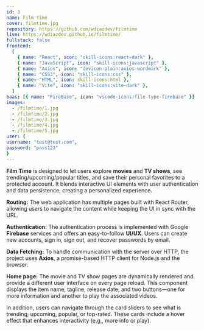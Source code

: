 ```yaml
---
id: 3
name: Film Time
cover: filmtime.jpg
repository: https://github.com/wdiazdev/filmtime
live: https://wdiazdev.github.io/filmtime/
fullstack: false
frontend:
  [
    { name: "React", icon: "skill-icons:react-dark" },
    { name: "JavaScript", icon: "skill-icons:javascript" },
    { name: "Axios", icon: "devicon-plain:axios-wordmark" },
    { name: "CSS3", icon: "skill-icons:css" },
    { name: "HTML", icon: skill-icons:html },
    { name: "Vite", icon: "skill-icons:vite-dark" },
  ]
baas: [{ name: "FireBase", icon: "vscode-icons:file-type-firebase" }]
images:
  - /filmtime/1.jpg
  - /filmtime/2.jpg
  - /filmtime/3.jpg
  - /filmtime/4.jpg
  - /filmtime/5.jpg
user: { 
username: "test@test.com",
password: "pass123" 
}
---
```


**Film Time** is designed to let users explore **movies** and **TV shows**, see trending/upcoming/popular titles, and save their personal favorites to a protected account. It blends interactive UI elements with user authentication and data persistence, creating a personalized experience.

**Routing:** The web application has multiple pages built with React Router, allowing users to navigate the content while keeping the UI in sync with the URL.

**Authentication:** The authentication process is implemented with Google **Firebase** services and offers an easy-to-follow **UI/UX**. Users can create new accounts, sign in, sign out, and recover passwords by email.

**Data Fetching:** To handle communication with the server over HTTP, the project uses **Axios**, a promise-based HTTP client for Node.js and the browser.

**Home page:** The movie and TV show pages are dynamically rendered and provide a different user interface on every page reload. This component displays the item name, tagline, release date, and two buttons—one for more information and another to play the associated videos.

In addition, users can navigate through the card sliders to see what is trending, upcoming, popular, or top-rated. These cards include a hover effect that enhances interactivity (e.g., more info or play).
